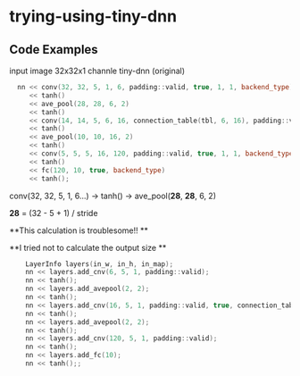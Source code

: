 # trying-using-tiny-dnn

## Code Examples

input image 32x32x1 channle 
tiny-dnn (original)

```cpp
  nn << conv(32, 32, 5, 1, 6, padding::valid, true, 1, 1, backend_type)
     << tanh()
     << ave_pool(28, 28, 6, 2)
     << tanh()
     << conv(14, 14, 5, 6, 16, connection_table(tbl, 6, 16), padding::valid, true, 1, 1, backend_type)
     << tanh()
     << ave_pool(10, 10, 16, 2)
     << tanh()
     << conv(5, 5, 5, 16, 120, padding::valid, true, 1, 1, backend_type)
     << tanh()
     << fc(120, 10, true, backend_type)
     << tanh();
```
conv(32, 32, 5, 1, 6...) -> tanh() -> ave_pool(**28**, **28**, 6, 2) 

**28** = (32 - 5 + 1) / stride 

**This calculation is troublesome!! **

**I tried not to calculate the output size ** 

```cpp
 	LayerInfo layers(in_w, in_h, in_map);
	nn << layers.add_cnv(6, 5, 1, padding::valid);
	nn << tanh();
	nn << layers.add_avepool(2, 2);
	nn << tanh();
	nn << layers.add_cnv(16, 5, 1, padding::valid, true, connection_table(tbl, 6, 16));
	nn << tanh();
	nn << layers.add_avepool(2, 2);
	nn << tanh();
	nn << layers.add_cnv(120, 5, 1, padding::valid);
	nn << tanh();
	nn << layers.add_fc(10);
	nn << tanh();;

